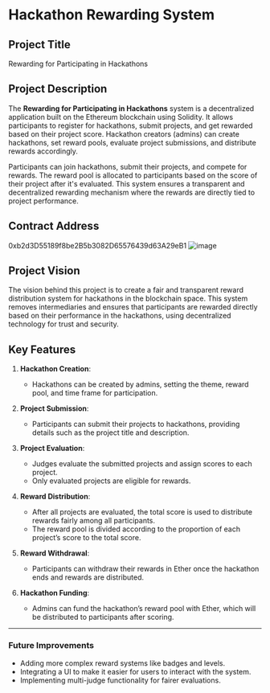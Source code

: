 # Hackathon Rewarding System

## Project Title
Rewarding for Participating in Hackathons

## Project Description
The **Rewarding for Participating in Hackathons** system is a decentralized application built on the Ethereum blockchain using Solidity. It allows participants to register for hackathons, submit projects, and get rewarded based on their project score. Hackathon creators (admins) can create hackathons, set reward pools, evaluate project submissions, and distribute rewards accordingly.

Participants can join hackathons, submit their projects, and compete for rewards. The reward pool is allocated to participants based on the score of their project after it's evaluated. This system ensures a transparent and decentralized rewarding mechanism where the rewards are directly tied to project performance.

## Contract Address
0xb2d3D55189f8be2B5b3082D65576439d63A29eB1
![image](https://github.com/user-attachments/assets/2ba5bacb-f5d9-4cf7-956b-29c0dcd55040)




## Project Vision
The vision behind this project is to create a fair and transparent reward distribution system for hackathons in the blockchain space. This system removes intermediaries and ensures that participants are rewarded directly based on their performance in the hackathons, using decentralized technology for trust and security.

## Key Features

1. **Hackathon Creation**:
   - Hackathons can be created by admins, setting the theme, reward pool, and time frame for participation.
   
2. **Project Submission**:
   - Participants can submit their projects to hackathons, providing details such as the project title and description.

3. **Project Evaluation**:
   - Judges evaluate the submitted projects and assign scores to each project.
   - Only evaluated projects are eligible for rewards.

4. **Reward Distribution**:
   - After all projects are evaluated, the total score is used to distribute rewards fairly among all participants.
   - The reward pool is divided according to the proportion of each project’s score to the total score.

5. **Reward Withdrawal**:
   - Participants can withdraw their rewards in Ether once the hackathon ends and rewards are distributed.

6. **Hackathon Funding**:
   - Admins can fund the hackathon’s reward pool with Ether, which will be distributed to participants after scoring.



---

### Future Improvements
- Adding more complex reward systems like badges and levels.
- Integrating a UI to make it easier for users to interact with the system.
- Implementing multi-judge functionality for fairer evaluations.

